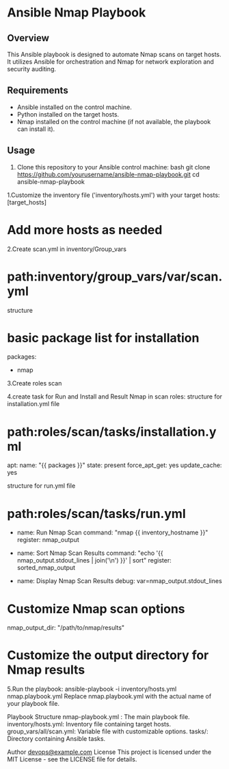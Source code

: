 # Ansible Nmap Playbook

## Overview
This Ansible playbook is designed to automate Nmap scans on target hosts. It utilizes Ansible for orchestration and Nmap for network exploration and security auditing.

## Requirements
- Ansible installed on the control machine.
- Python installed on the target hosts.
- Nmap installed on the control machine (if not available, the playbook can install it).

## Usage
1. Clone this repository to your Ansible control machine:
   bash
   git clone https://github.com/yourusername/ansible-nmap-playbook.git
   cd ansible-nmap-playbook

1.Customize the inventory file ('inventory/hosts.yml') with your target hosts:
[target_hosts]
# Add more hosts as needed

2.Create scan.yml in inventory/Group_vars
# path:inventory/group_vars/var/scan.yml
structure 
# basic package list for installation
packages:
- nmap

3.Create roles scan 

4.create task for  Run and Install and Result  Nmap in scan roles:
structure for installation.yml file
# path:roles/scan/tasks/installation.yml

 apt:
    name: "{{ packages }}"
    state: present
    force_apt_get: yes
    update_cache: yes

structure for run.yml file
# path:roles/scan/tasks/run.yml

- name: Run Nmap Scan
  command: "nmap {{ inventory_hostname }}"
  register: nmap_output

- name: Sort Nmap Scan Results
  command: "echo '{{ nmap_output.stdout_lines | join('\n') }}' | sort"
  register: sorted_nmap_output

- name: Display Nmap Scan Results
  debug: var=nmap_output.stdout_lines
# Customize Nmap scan options


nmap_output_dir: "/path/to/nmap/results"
# Customize the output directory for Nmap results

5.Run the playbook:
ansible-playbook -i inventory/hosts.yml nmap.playbook.yml
Replace nmap.playbook.yml with the actual name of your playbook file.

Playbook Structure
    nmap-playbook.yml : The main playbook file.
    inventory/hosts.yml: Inventory file containing target hosts.
    group_vars/all/scan.yml: Variable file with customizable options.
    tasks/: Directory containing Ansible tasks.
 

Author
devops@example.com 
License
This project is licensed under the MIT License - see the LICENSE file for details.




